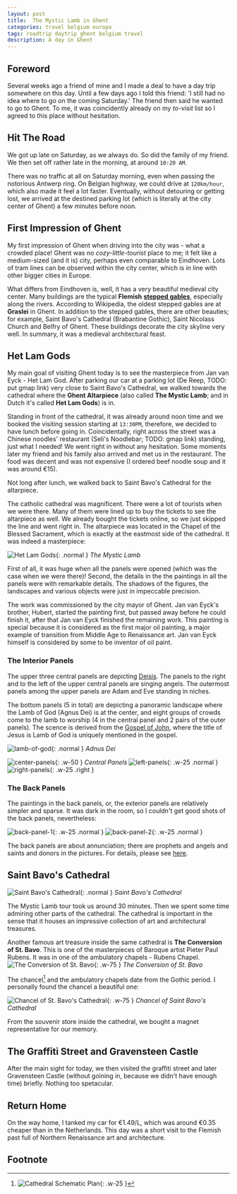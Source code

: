```yaml
---
layout: post
title:  The Mystic Lamb in Ghent
categories: travel belgium europa
tags: roadtrip daytrip ghent belgium travel
description: A day in Ghent
---
```



## Foreword

Several weeks ago a friend of mine and I made a deal to have a day trip somewhere on this day. Until
a few days ago I told this friend: 'I still had no idea where to go on the coming Saturday.' The friend
then said he wanted to go to Ghent. To me, it was coincidently already on my *to-visit* list so I agreed
to this place without hesitation.


## Hit The Road

We got up late on Saturday, as we always do. So did the family of my friend. We then set off rather late
in the morning, at around `10:20 AM`.

There was no traffic at all on Saturday morning, even when passing the notorious Antwerp ring. On Belgian
highway, we could drive at `120km/hour`, which also made it feel a lot faster. Eventually, without detouring
or getting lost, we arrived at the destined parking lot (which is literally at the city center of Ghent) a few
minutes before noon.


## First Impression of Ghent

My first impression of Ghent when driving into the city was - what a crowded place! Ghent was no *cozy-little-tourist*
place to me; it felt like a medium-sized (and it is) city, perhaps even comparable to Eindhoven. Lots of tram lines can
be observed within the city center, which is in line with other bigger cities in Europe.

What differs from Eindhoven is, well, it has a very beautiful medieval city center. Many buildings are the typical **Flemish**
[**stepped gables**][stepped-gable], especially along the rivers. According to Wikipedia, the oldest stepped gables are at
**Graslei** in Ghent. In addition to the stepped gables, there are other beauties; for example, Saint Bavo's Cathedral (Brabantine
Gothic), Saint Nicolass Church and Belfry of Ghent. These buildings decorate the city skyline very well. In summary, it was a
medieval architectural feast.


## **Het Lam Gods**

My main goal of visiting Ghent today is to see the masterpiece from Jan van Eyck - Het Lam God. After parking our car at
a parking lot (De Reep, TODO: put gmap link) very close to Saint Bavo's Cathedral, we walked towards the cathedral where the
**Ghent Altarpiece** (also called **The Mystic Lamb**; and in Dutch it's called **Het Lam Gods**) is in.

Standing in front of the cathedral, it was already around noon time and we booked the visiting session starting at `13:30PM`,
therefore, we decided to have lunch before going in. Coincidentally, right across the street was a Chinese noodles' restaurant
(Seli's Noodlebar; TODO: gmap link) standing, just what I needed! We went right in without any hesitation. Some moments later
my friend and his family also arrived and met us in the restaurant. The food was decent and was not expensive (I ordered beef
noodle soup and it was around €15).

Not long after lunch, we walked back to Saint Bavo's Cathedral for the altarpiece.

The catholic cathedral was magnificent. There were a lot of tourists when we were there. Many of them were lined up to buy the
tickets to see the altarpiece as well. We already bought the tickets online, so we just skipped the line and went right in. The
altarpiece was located in the Chapel of the Blessed Sacrament, which is exactly at the eastmost side of the cathedral. It was
indeed a masterpiece:

![Het Lam Gods](assets/img/hetlamgods.jpg){: .normal }
_The Mystic Lamb_

First of all, it was huge when all the panels were opened (which was the case when we were there)! Second, the details in the
the paintings in all the panels were with remarkable details. The shadows of the figures, the landscapes and various objects
were just in impeccable precision.

The work was commissioned by the city mayor of Ghent. Jan van Eyck's brother, Hubert, started the painting first, but passed away
before he could finish it, after that Jan van Eyck finished the remaining work. This painting is special because it is considered
as the first major oil painting, a major example of transition from Middle Age to Renaissance art. Jan van Eyck himself is considered
by some to be inventor of oil paint.


### The Interior Panels

The upper three central panels are depicting [Deisis][deisis]. The panels to the right and to the left of the upper central panels
are singing angels. The outermost panels among the upper panels are Adam and Eve standing in niches.

The bottom panels (5 in total) are depicting a panoramic landscape where the Lamb of God (Agnus Dei) is at the center, and eight groups of crowds
come to the lamb to worship (4 in the central panel and 2 pairs of the outer panels). The scence is derived from the [Gospel of John][gospel-john],
where the title of Jesus is Lamb of God is uniquely mentioned in the gospel.

![lamb-of-god](assets/img/lamb-of-god.jpg){: .normal }
_Adnus Dei_

![center-panels](assets/img/center-panels.jpg){: .w-50 }
_Central Panels_
![left-panels](assets/img/left-panels.jpg){: .w-25 .normal }
![right-panels](assets/img/right-panels.jpg){: .w-25 .right }


### The Back Panels

The paintings in the back panels, or, the exterior panels are relatively simpler and sparse. It was dark in the room, so I couldn't get
good shots of the back panels, nevertheless:

![back-panel-1](assets/img/back-panel-1.jpg){: .w-25 .normal }
![back-panel-2](assets/img/back-panel-2.jpg){: .w-25 .normal }

The back panels are about annunciation; there are prophets and angels and saints and donors in the pictures. For details, please see
[here][back-ghentaltar].


## Saint Bavo's Cathedral

![Saint Bavo's Cathedral](assets/img/st-bavo-cathedral.jpg){: .normal }
_Saint Bavo's Cathedral_

The Mystic Lamb tour took us around 30 minutes. Then we spent some time admiring other parts of the cathedral. The cathedral is
important in the sense that it houses an impressive collection of art and architectural treasures.

Another famous art treasure inside the same cathedral is **The Conversion of St. Bavo**. This is one of the masterpieces of Baroque
artist Pieter Paul Rubens. It was in one of the ambulatory chapels - Rubens Chapel.
![The Conversion of St. Bavo](assets/img/conversion-st-bavo.jpg){: .w-75 }
_The Conversion of St. Bavo_

The chancel[^cathedral-plan] and the ambulatory chapels date from the Gothic period. I personally found the chancel
a beautiful one:

![Chancel of St. Bavo's Cathedral](assets/img/st-bavo-chancel.jpg){: .w-75 }
_Chancel of Saint Bavo's Cathedral_

From the souvenir store inside the cathedral, we bought a magnet representative for our memory.


## The Graffiti Street and Gravensteen Castle

After the main sight for today, we then visited the graffiti street and later Gravensteen Castle (without goining in, because
we didn't have enough time) briefly. Nothing too spetacular.


## Return Home


On the way home, I tanked my car for €1.49/L, which was around €0.35 cheaper than in the Netherlands. This day was a short visit
to the Flemish past full of Northern Renaissance art and architecture.


## Footnote

[^cathedral-plan]: ![Cathedral Schematic Plan](https://en.wikipedia.org/wiki/Liturgical_east_and_west#/media/File:Cathedral_schematic_plan_en_vectorial.svg){: .w-25 }


[stepped-gable]: https://en.wikipedia.org/wiki/Stepped_gable
[deisis]: https://en.wikipedia.org/wiki/Deesis
[gospel-john]: https://en.wikipedia.org/wiki/Gospel_of_John
[back-ghentaltar]: https://nl.wikipedia.org/wiki/Het_Lam_Gods_(gebroeders_Van_Eyck)
